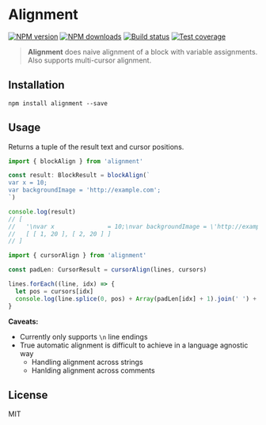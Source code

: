 # Alignment

[![NPM version][npm-image]][npm-url]
[![NPM downloads][downloads-image]][downloads-url]
[![Build status][travis-image]][travis-url]
[![Test coverage][coveralls-image]][coveralls-url]

> **Alignment** does naive alignment of a block with variable assignments. Also supports multi-cursor alignment.

## Installation

```
npm install alignment --save
```

## Usage
Returns a tuple of the result text and cursor positions.

```js
import { blockAlign } from 'alignment'

const result: BlockResult = blockAlign(`
var x = 10;
var backgroundImage = 'http://example.com';
`)

console.log(result)
// [
//   '\nvar x               = 10;\nvar backgroundImage = \'http://example.com\';\n',
//   [ [ 1, 20 ], [ 2, 20 ] ]
// ]
```

```js
import { cursorAlign } from 'alignment'

const padLen: CursorResult = cursorAlign(lines, cursors)

lines.forEach((line, idx) => {
  let pos = cursors[idx]
  console.log(line.splice(0, pos) + Array(padLen[idx] + 1).join(' ') + line.splice(pos))
}
```

**Caveats:**

* Currently only supports `\n` line endings
* True automatic alignment is difficult to achieve in a language agnostic way
  * Handling alignment across strings
  * Hanlding alignment across comments

## License

MIT

[npm-image]: https://img.shields.io/npm/v/alignment.svg?style=flat
[npm-url]: https://npmjs.org/package/alignment
[downloads-image]: https://img.shields.io/npm/dm/alignment.svg?style=flat
[downloads-url]: https://npmjs.org/package/alignment
[travis-image]: https://img.shields.io/travis/blakeembrey/node-alignment.svg?style=flat
[travis-url]: https://travis-ci.org/blakeembrey/node-alignment
[coveralls-image]: https://img.shields.io/coveralls/blakeembrey/node-alignment.svg?style=flat
[coveralls-url]: https://coveralls.io/r/blakeembrey/node-alignment?branch=master
